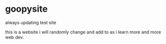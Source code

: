 # goopysite
always updating test site

this is a website i will randomly change and add to as i learn more and more web dev.
